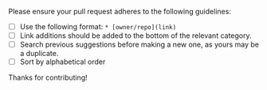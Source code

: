 Please ensure your pull request adheres to the following guidelines:

- [ ] Use the following format: `* [owner/repo](link)`
- [ ] Link additions should be added to the bottom of the relevant category.
- [ ] Search previous suggestions before making a new one, as yours may be a duplicate.
- [ ] Sort by alphabetical order

Thanks for contributing!
